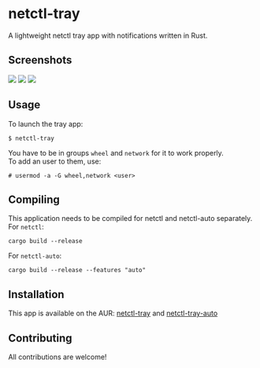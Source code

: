# netctl-tray
A lightweight netctl tray app with notifications written in Rust.

## Screenshots

![](https://i.imgur.com/5PavZiO.png) ![](https://i.imgur.com/mwWpkA4.png) ![](https://i.imgur.com/yghZ4Gt.png)

## Usage

To launch the tray app:
```
$ netctl-tray
```
You have to be in groups `wheel` and `network` for it to work properly.  
To add an user to them, use:
```
# usermod -a -G wheel,network <user>
```

## Compiling

This application needs to be compiled for netctl and netctl-auto separately.
For `netctl`:
```
cargo build --release
```
For `netctl-auto`:
```
cargo build --release --features "auto"
```

## Installation

This app is available on the AUR: [netctl-tray](https://aur.archlinux.org/packages/netctl-tray/) and [netctl-tray-auto](https://aur.archlinux.org/packages/netctl-tray-auto/)

## Contributing

All contributions are welcome!
